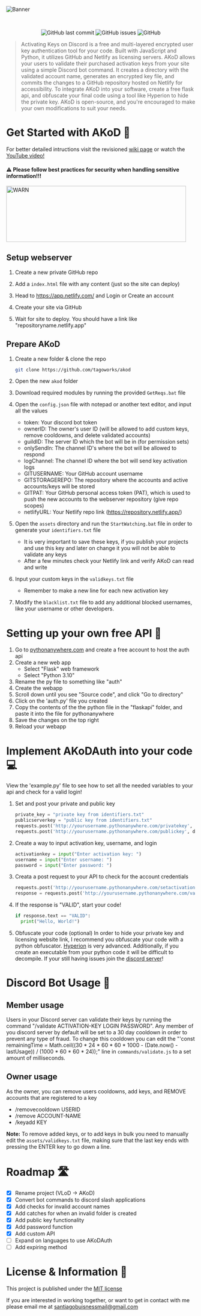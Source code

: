 ![Banner](https://media.discordapp.net/attachments/1092315227057561630/1221138931916214422/akodheader.png?ex=662d2cc1&is=661ab7c1&hm=bb787a7cb77e43e5258d9d82ac9526a261da7fd24265c8a79ca57f7f489c5e8c&=&format=webp&quality=lossless&width=1440&height=242)
<div align="center">
    </a>
    <br />

   ![GitHub last commit](https://img.shields.io/github/last-commit/tagoworks/akod)
   ![GitHub issues](https://img.shields.io/github/issues-raw/tagoworks/akod)
   ![GitHub](https://img.shields.io/github/license/tagoworks/akod)

</div>

> Activating Keys on Discord is a free and multi-layered encrypted user key authentication tool for your code. Built with JavaScript and Python, it utilizes GitHub and Netlify as licensing servers. AKoD allows your users to validate their purchased activation keys from your site using a simple Discord bot command. It creates a directory with the validated account name, generates an encrypted key file, and commits the changes to a GitHub repository hosted on Netlify for accessibility. To integrate AKoD into your software, create a free flask api, and obfuscate your final code using a tool like Hyperion to hide the private key. AKoD is open-source, and you're encouraged to make your own modifications to suit your needs.

# Get Started with AKoD 🚀
For better detailed intructions visit the revisioned [wiki page](https://github.com/tagoworks/akod/wiki/getting-started)
or watch the [YouTube video!](https://youtu.be/Wtpl7a_08jE)

#### ⚠️ Please follow best practices for security when handling sensitive information!!!

<a href="https://github.com/tagoworks/akod/wiki/Use-Flare-Instead-of-AKoD">
  <img src="https://media.discordapp.net/attachments/1092315227057561630/1232519280294367274/warn.png?ex=662bbac7&is=662a6947&hm=9e3d4460f5292de711d64b5a34ee43667dd6fb32102185efe1d5c625b336e75e&=&format=webp&quality=lossless&width=1317&height=409" alt="WARN" width="479.2" height="148.8">
</a>

## Setup webserver
1. Create a new private GitHub repo
   
2. Add a `index.html` file with any content (just so the site can deploy)
   
3. Head to https://app.netlify.com/ and Login or Create an account
   
4. Create your site via GitHub

5. Wait for site to deploy. You should have a link like "repositoryname.netlify.app"

## Prepare AKoD
1. Create a new folder & clone the repo
   ```sh
   git clone https://github.com/tagoworks/akod
   ```
   
2. Open the new `akod` folder
   
4. Download required modules by running the provided `GetReqs.bat` file
   
5. Open the `config.json` file with notepad or another text editor, and input all the values
   * token: Your discord bot token
   * ownerID: The owner's user ID (will be allowed to add custom keys, remove cooldowns, and delete validated accounts)
   * guildID: The server ID which the bot will be in (for permission sets)
   * onlySendIn: The channel ID's where the bot will be allowed to respond
   * logChannel: The channel ID where the bot will send key activation logs
   * GITUSERNAME: Your GitHub account username
   * GITSTORAGEREPO: The repository where the accounts and active accounts/keys will be stored
   * GITPAT: Your GitHub personal access token (PAT), which is used to push the new accounts to the webserver repository (give repo scopes)
   * netlifyURL: Your Netlify repo link (https://repository.netlify.app/)
6. Open the `assets` directory and run the `StartWatching.bat` file in order to generate your `identifiers.txt` file
   * It is very important to save these keys, if you publish your projects and use this key and later on change it you will not be able to validate any keys
   * After a few minutes check your Netlify link and verify AKoD can read and write
7. Input your custom keys in the `validkeys.txt` file
   * Remember to make a new line for each new activation key
8. Modify the `blacklist.txt` file to add any additional blocked usernames, like your username or other developers.

# Setting up your own free API 🛜

1. Go to [pythonanywhere.com](https://pythonanywhere.com/) and create a free account to host the auth api
2. Create a new web app
   * Select "Flask" web framework
   * Select "Python 3.10"
5. Rename the py file to something like "auth"
6. Create the webapp
7. Scroll down until you see "Source code", and click "Go to directory"
8. Click on the 'auth.py' file you created
9. Copy the contents of the the python file in the "flaskapi" folder, and paste it into the file for pythonanywhere
10. Save the changes on the top right
11. Reload your webapp

# Implement AKoDAuth into your code 💻
View the 'example.py' file to see how to set all the needed variables to your api and check for a valid login!

1. Set and post your private and public key
   ```py
   private_key = "private key from identifiers.txt"
   publicserverkey = "public key from identifiers.txt"
   requests.post('http://yourusername.pythonanywhere.com/privatekey', data={'privatekey': private_key})
   requests.post('http://yourusername.pythonanywhere.com/publickey', data={'link': publicserverkey})
   ```
2. Create a way to input activation key, username, and login
   ```py
   activationkey = input("Enter activation key: ")
   username = input("Enter username: ")
   password = input("Enter password: ")
3. Creata a post request to your API to check for the account credentials
   ```py
   requests.post('http://yourusername.pythonanywhere.com/setactivationkey', data={'key': activationkey})
   response = requests.post('http://yourusername.pythonanywhere.com/validate', data={'username': username, 'password': password})
   ```
4. If the response is "VALID", start your code!
   ```py
   if response.text == "VALID":
     print("Hello, World!")
    ```
5. Obfuscate your code (optional)
 In order to hide your private key and licensing website link, I recommend you obfuscate your code with a python obfuscator. [Hyperion](https://github.com/billythegoat356/Hyperion) is very advanced. Additionally, if you create an executable from your python code it will be difficult to decompile.
If your still having issues join the [discord server](https://tago.works/discord)!

# Discord Bot Usage 🤖

## Member usage
Users in your Discord server can validate their keys by running the command "/validate ACTIVATION-KEY LOGIN PASSWORD".
Any member of you discord server by default will be set to a 30 day cooldown in order to prevent any type of fraud. To change this cooldown you can edit the "'const remainingTime = Math.ceil((30 * 24 * 60 * 60 * 1000 - (Date.now() - lastUsage)) / (1000 * 60 * 60 * 24));" line in `commands/validate.js` to a set amount of milliseconds.

## Owner usage
As the owner, you can remove users cooldowns, add keys, and REMOVE accounts that are registered to a key
* /removecooldown USERID
* /remove ACCOUNT-NAME
* /keyadd KEY

**Note:**
To remove added keys, or to add keys in bulk you need to manually edit the `assets/validkeys.txt` file, making sure that the last key ends with pressing the ENTER key to go down a line.

# Roadmap 🛣️
- [x] Rename project (VLoD -> AKoD)
- [x] Convert bot commands to discord slash applications
- [x] Add checks for invalid account names
- [x] Add catches for when an invalid folder is created
- [x] Add public key functionality
- [X] Add password function
- [X] Add custom API
- [ ] Expand on languages to use AKoDAuth
- [ ] Add expiring method

# License & Information 📃
This project is published under the [MIT license](./LICENSE)

If you are interested in working together, or want to get in contact with me please email me at santiagobuisnessmail@gmail.com
